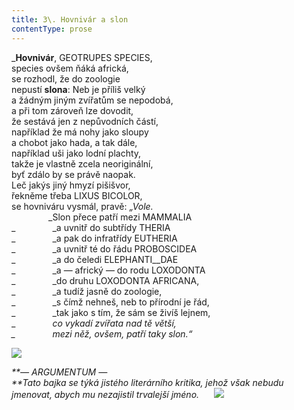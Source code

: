 ```yaml
---
title: 3\. Hovnivár a slon
contentType: prose
---
```


_**Hovnivár**, GEOTRUPES SPECIES,  
species ovšem ňáká africká,  
se rozhodl, že do zoologie  
nepustí **slona**: Neb je příliš velký  
a žádným jiným zvířatům se nepodobá,  
a při tom zároveň lze dovodit,  
že sestává jen z nepůvodních částí,  
například že má nohy jako sloupy  
a chobot jako hada, a tak dále,  
například uši jako lodní plachty,  
takže je vlastně zcela neoriginální,  
byť zdálo by se právě naopak.  
Leč jakýs jiný hmyzí pišišvor,  
řekněme třeba LIXUS BICOLOR,  
se hovniváru vysmál, pravě: _„Vole._  
               _Slon přece patří mezi MAMMALIA  
_               _a uvnitř do subtřídy THERIA  
_               _a pak do infratřídy EUTHERIA  
_               _a uvnitř té do řádu PROBOSCIDEA  
_               _a do čeledi ELEPHANTI__DAE  
_               _a — africký — do rodu LOXODONTA  
_               _do druhu LOXODONTA AFRICANA,  
_               _a tudíž jasně do zoologie,  
_               _s čímž nehneš, neb to přírodní je řád,  
_               _tak jako s tím, že sám se živíš lejnem,  
_               _co vykadí zvířata nad tě větší,  
_               _mezi něž, ovšem, patří taky slon.“__

![](../Images/003.jpg)

_**— ARGUMENTUM —  
**_Tato bajka se týká jistého literárního kritika, jehož však nebudu jmenovat, abych mu nezajistil trvalejší jméno._      **![](../Images/brouk.jpg)**_

